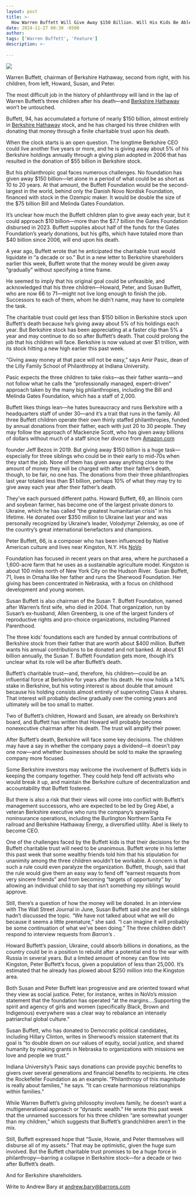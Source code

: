 ```yaml
---
layout: post
title: >-
  How Warren Buffett Will Give Away $150 Billion. Will His Kids Be Able to Finish the Job?
date: 2024-11-27 00:30 -0500
author: 
tags: ['Warren Buffett', 'Feature']
description: >-
  
---
```





 


 








![](https://images.barrons.com/im-62598860?width=548&height=365)


Warren Buffett, chairman of Berkshire Hathaway, second from right, with his children, from left, Howard, Susan, and Peter.






The most difficult job in the history of philanthropy will land in the lap of Warren Buffett’s three children after his death—and
[Berkshire Hathaway](https://www.barrons.com/market-data/stocks/BRK.A) 
won’t be untouched.


Buffett, 94, has accumulated a fortune of nearly \$150 billion, almost entirely in
[Berkshire Hathaway](https://www.barrons.com/market-data/stocks/BRK.A)
stock, and he has charged his three children with donating that money through a finite charitable trust upon his death.


 When the clock starts is an open question. The longtime Berkshire CEO could live another five years or more, and he is giving away about 5% of his Berkshire holdings annually through a giving plan adopted in 2006 that has resulted in the donation of \$55 billion in Berkshire stock.


But his philanthropic goal faces numerous challenges. No foundation has given away \$150 billion—let alone in a period of what could be as short as 10 to 20 years. At that amount, the Buffett Foundation would be the second-largest in the world, behind only the Danish Novo Nordisk Foundation, financed with stock in the Ozempic maker. It would be double the size of the \$75 billion Bill and Melinda Gates Foundation.


It’s unclear how much the Buffett children plan to give away each year, but it could approach \$10 billion—more than the \$7.7 billion the Gates Foundation disbursed in 2023. Buffett supplies about half of the funds for the Gates Foundation’s yearly donations, but his gifts, which have totaled more than \$40 billion since 2006, will end upon his death. 






A year ago, Buffett wrote that he anticipated the charitable trust would liquidate in “a decade or so.” But in a new letter to Berkshire shareholders earlier this week, Buffett wrote that the money would be given away “gradually” without specifying a time frame. 


He seemed to imply that his original goal could be unfeasible, and acknowledged that his three children—Howard, Peter, and Susan Buffett, who are now 66 to 71—might not live long enough to finish the job. Successors to each of them, whom he didn’t name, may have to complete the task.


The charitable trust could get less than \$150 billion in Berkshire stock upon Buffett’s death because he’s giving away about 5% of his holdings each year. But Berkshire stock has been appreciating at a faster clip than 5% a year and may continue to do so after Buffett’s death. That could prolong the job that his children will face. Berkshire is now valued at over \$1 trillion, with its stock hitting a new high earlier this past week.


“Giving away money at that pace will not be easy,” says Amir Pasic, dean of the Lilly Family School of Philanthropy at Indiana University. 


Pasic expects the three children to take risks—as their father wants—and not follow what he calls the “professionally managed, expert-driven” approach taken by the many big philanthropies, including the Bill and Melinda Gates Foundation, which has a staff of 2,000.





Buffett likes things lean—he hates bureaucracy and runs Berkshire with a headquarters staff of under 30—and it’s a trait that runs in the family. All three Buffett children operate their own thinly staffed philanthropies, funded by annual donations from their father, each with just 20 to 30 people. They may follow the approach of Mackenzie Scott, who has given away billions of dollars without much of a staff since her divorce from
[Amazon.com](https://www.barrons.com/market-data/stocks/AMZN)




 founder Jeff Bezos in 2019.
But giving away \$150 billion is a huge task—especially for three siblings who could be in their early to mid-70s when they start the job. None of them has given away anything close to the amount of money they will be charged with after their father’s death, though, to be fair, no one has. The donations from their three philanthropies last year totaled less than \$1 billion, perhaps 10% of what they may try to give away each year after their father’s death. 


They’ve each pursued different paths. Howard Buffett, 69, an Illinois corn and soybean farmer, has become one of the largest private donors to Ukraine, which he has called “the greatest humanitarian crisis” in his lifetime. He donated over \$350 million to Ukraine last year and was personally recognized by Ukraine’s leader, Volodymyr Zelensky, as one of the country’s great international benefactors and champions.


Peter Buffett, 66, is a composer who has been influenced by Native American culture and lives near Kingston, N.Y. His
[NoVo](https://www.barrons.com/market-data/stocks/CA/XTSE/NVO)




 Foundation has focused in recent years on that area, where he purchased a 1,600-acre farm that he uses as a sustainable agriculture model. Kingston is about 100 miles north of New York City on the Hudson River. 
Susan Buffett, 71, lives in Omaha like her father and runs the Sherwood Foundation. Her giving has been concentrated in Nebraska, with a focus on childhood development and young women.


Susan Buffett is also chairman of the Susan T. Buffett Foundation, named after Warren’s first wife, who died in 2004. That organization, run by Susan’s ex-husband, Allen Greenberg, is one of the largest funders of reproductive rights and pro-choice organizations, including Planned Parenthood.  


The three kids’ foundations each are funded by annual contributions of Berkshire stock from their father that are worth about \$400 million. Buffett wants his annual contributions to be donated and not banked. At about \$1 billion annually, the Susan T. Buffett Foundation gets more, though it’s unclear what its role will be after Buffett’s death. 






Buffett’s charitable trust—and, therefore, his children—could be an influential force at Berkshire for years after his death. He now holds a 14% stake in Berkshire, but his voting interest is about double that amount because his holding consists almost entirely of supervoting Class A shares. That interest will probably decline gradually over the coming years and ultimately will be too small to matter. 


Two of Buffett’s children, Howard and Susan, are already on Berkshire’s board, and Buffett has written that Howard will probably become nonexecutive chairman after his death. The trust will amplify their power.


After Buffett’s death, Berkshire will face some key decisions. The children may have a say in whether the company pays a dividend—it doesn’t pay one now—and whether businesses should be sold to make the sprawling company more focused.


Some Berkshire investors may welcome the involvement of Buffett’s kids in keeping the company together. They could help fend off activists who would break it up, and maintain the Berkshire culture of decentralization and accountability that Buffett fostered. 


But there is also a risk that their views will come into conflict with Buffett’s management successors, who are expected to be led by Greg Abel, a veteran Berkshire executive who runs the company’s sprawling noninsurance operations, including the Burlington Northern Santa Fe railroad and Berkshire Hathaway Energy, a diversified utility. Abel is likely to become CEO.


One of the challenges faced by the Buffett kids is that their decisions for the Buffett charitable trust will need to be unanimous. Buffett wrote in his letter this past week that some wealthy friends told him that his stipulation for unanimity among the three children wouldn’t be workable. A concern is that such a rule could even paralyze the organization. Buffett, though, said that the rule would give them an easy way to fend off “earnest requests from very sincere friends” and from becoming “targets of opportunity” by allowing an individual child to say that isn’t something my siblings would approve. 


Still, there’s a question of how the money will be donated. In an interview with The Wall Street Journal in June, Susan Buffett said she and her siblings hadn’t discussed the topic. “We have not talked about what we will do because it seems a little premature,” she said. “I can imagine it will probably be some continuation of what we’ve been doing.” The three children didn’t respond to interview requests from
*Barron’s*
.


Howard Buffett’s passion, Ukraine, could absorb billions in donations, as the country could be in a position to rebuild after a potential end to the war with Russia in several years. But a limited amount of money can flow into Kingston, Peter Buffett’s focus, given a population of less than 25,000. It’s estimated that he already has plowed about \$250 million into the Kingston area.


Both Susan and Peter Buffett lean progressive and are oriented toward what they view as social justice. Peter, for instance, writes in NoVo’s mission statement that the foundation has operated “at the margins….Supporting the spirit and agency of girls and women (specifically Black, Brown and Indigenous) everywhere was a clear way to rebalance an intensely patriarchal global culture.”


Susan Buffett, who has donated to Democratic political candidates, including Hillary Clinton, writes in Sherwood’s mission statement that its goal is “to double down on our values of equity, social justice, and shared humanity by making grants in Nebraska to organizations with missions we love and people we trust.”


Indiana University’s Pasic says donations can provide psychic benefits to givers over several generations and financial benefits to recipients. He cites the Rockefeller Foundation as an example. “Philanthropy of this magnitude is really about families,” he says. “It can create harmonious relationships within families.” 


While Warren Buffett’s giving philosophy involves family, he doesn’t want a multigenerational approach or “dynastic wealth.” He wrote this past week that the unnamed successors for his three children “are somewhat younger than my children,” which suggests that Buffett’s grandchildren aren’t in the mix.


Still, Buffett expressed hope that “Susie, Howie, and Peter themselves will disburse all of my assets.” That may be optimistic, given the huge sum involved. But the Buffett charitable trust promises to be a huge force in philanthropy—barring a collapse in Berkshire stock—for a decade or two after Buffett’s death.


And for Berkshire shareholders.


Write to Andrew Bary at
[andrew.bary@barrons.com](mailto:andrew.bary@barrons.com)









